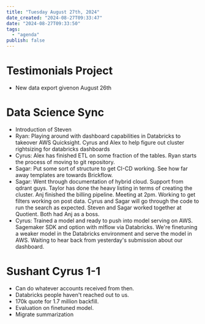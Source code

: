 ```yaml
---
title: "Tuesday August 27th, 2024"
date_created: "2024-08-27T09:33:47"
date: "2024-08-27T09:33:50"
tags:
  - "agenda"
publish: false  
---
```


# Testimonials Project
- New data export givenon August 26th

# Data Science Sync
- Introduction of Steven
- Ryan: Playing around with dashboard capabilities in Databricks to takeover AWS Quicksight. Cyrus and Alex to help figure out cluster rightsizing for databricks dashboards
- Cyrus: Alex has finished ETL on some fraction of the tables. Ryan starts the process of moving to git repository. 
- Sagar: Put some sort of structure to get CI-CD working. See how far away templates are towards Brickflow.
- Sagar: Went through documentation of hybrid cloud. Support from qdrant guys. Taylor has done the heavy listing in terms of creating the cluster. Anj finished the billing pipeline. Meeting at 2pm. Working to get filters working on post data. Cyrus and Sagar will go through the code to run the search as expected. Steven and Sagar worked together at Quotient. Both had Anj as a boss. 
- Cyrus: Trained a model and ready to push into model serving on AWS. Sagemaker SDK and option with mlflow via Databricks. We're finetuning a weaker model in the Databricks environment and serve the model in AWS. Waiting to hear back from yesterday's submission about our dashboard. 

# Sushant Cyrus 1-1
- Can do whatever accounts received from then. 
- Databricks people haven't reached out to us.
- 170k quote for 1.7 million backfill. 
- Evaluation on finetuned model. 
- Migrate summarization

